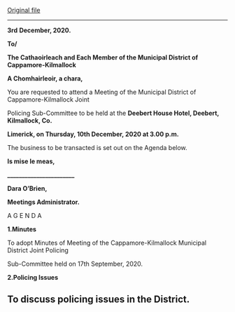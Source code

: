 [Original file](https://www.limerick.ie/sites/default/files/media/documents/2020-12/01-agenda-for-dec-2020-jpc-sub-committee-mtg.pdf)

---
**3rd** **December, 2020.**

**To/**

**The Cathaoirleach and Each Member of the Municipal District of Cappamore-Kilmallock**

**A Chomhairleoir, a chara,**

You are requested to attend a Meeting of the Municipal District of Cappamore-Kilmallock Joint

Policing Sub-Committee to be held at the **Deebert House Hotel, Deebert, Kilmallock, Co.**

**Limerick, on Thursday, 10th December, 2020 at 3.00 p.m.**

The business to be transacted is set out on the Agenda below.

**Is mise le meas,**

**\_\_\_\_\_\_\_\_\_\_\_\_\_\_\_\_\_\_\_\_\_\_\_**

**Dara O’Brien,**

**Meetings Administrator.**

A G E N D A

**1.Minutes**

To adopt Minutes of Meeting of the Cappamore-Kilmallock Municipal District Joint Policing

Sub-Committee held on 17th September, 2020.

**2.Policing Issues**

To discuss policing issues in the District.
---
